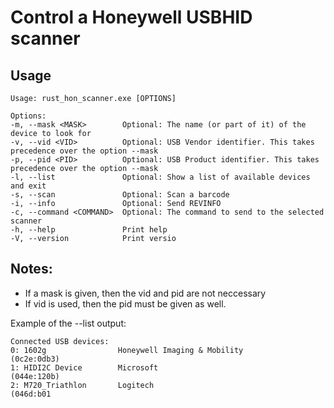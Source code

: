 # Control a Honeywell USBHID scanner

## Usage

```
Usage: rust_hon_scanner.exe [OPTIONS]

Options:
-m, --mask <MASK>        Optional: The name (or part of it) of the device to look for
-v, --vid <VID>          Optional: USB Vendor identifier. This takes precedence over the option --mask
-p, --pid <PID>          Optional: USB Product identifier. This takes precedence over the option --mask
-l, --list               Optional: Show a list of available devices and exit
-s, --scan               Optional: Scan a barcode
-i, --info               Optional: Send REVINFO
-c, --command <COMMAND>  Optional: The command to send to the selected scanner
-h, --help               Print help
-V, --version            Print versio
```

## Notes:
* If a mask is given, then the vid and pid are not neccessary
* If vid is used, then the pid must be given as well.

Example of the --list output:

```
Connected USB devices:
0: 1602g                Honeywell Imaging & Mobility             (0c2e:0db3)
1: HIDI2C Device        Microsoft                                (044e:120b)
2: M720_Triathlon       Logitech                                 (046d:b01
```


